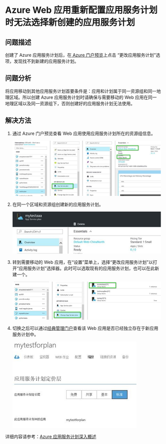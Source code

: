 <properties
                pageTitle="Azure Web 应用重新配置应用服务计划时无法选择新创建的应用服务计划"
                description="Azure 应用服务计划由于不在同一区域或同一资源组，出现 Web 应用无法选择新创建的应用服务计划"
                services="app-service-web"
                documentationCenter=""
                authors=""
                manager=""
                editor=""
                tags="Web Apps,App Service Plan,Resource group"/>

<tags
                ms.service="app-service-web-aog"
                ms.date="12/23/2016"
                wacn.date="12/23/2016"/>

# Azure Web 应用重新配置应用服务计划时无法选择新创建的应用服务计划

## 问题描述

创建了 Azure 应用服务计划后，在[ Azure 门户预览](https://portal.azure.cn)上点击 “更改应用服务计划”选项，发现找不到新建的应用服务计划。

## 问题分析

将应用移动到其他应用服务计划首要条件是：应用和计划属于同一资源组和同一地理区域。所以创建 Azure 应用服务计划时请确保与需要移动的 Web 应用在同一地理区域以及同一资源组下，否则创建好的应用服务计划无法使用。

## 解决方法

1.	通过 Azure 门户预览查看 Web 应用使用应用服务计划所在的资源组信息。

	![portal-1](./media/aog-web-apps-qa-portal-change-app-service-plans/portal-1.jpg)

2.	在同一个区域和资源组创建新的应用服务计划。

	![portal-2](./media/aog-web-apps-qa-portal-change-app-service-plans/portal-2.jpg)

3.	转到需要移动的 Web 应用，在“设置”菜单上，选择“更改应用服务计划”以打开“应用服务计划”选择器。此时可以选取现有的应用服务计划，也可以在此新建一个。

	![portal-3](./media/aog-web-apps-qa-portal-change-app-service-plans/portal-3.jpg)

4.	切换之后可以通过[经典管理门户](https://manage.windowsazure.cn)查看该 Web 应用是否已经独立存在于新应用服务计划中。

	![classic](./media/aog-web-apps-qa-portal-change-app-service-plans/classic.jpg)

详细内容请参考：[Azure 应用服务计划深入概述](/documentation/articles/azure-web-sites-web-hosting-plans-in-depth-overview/)